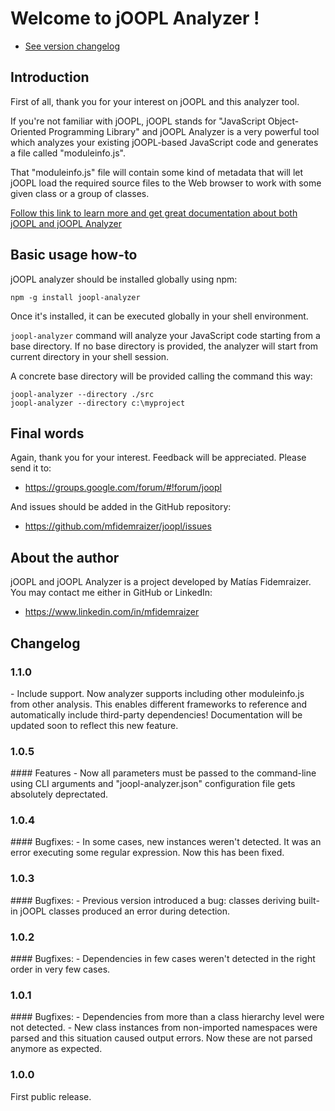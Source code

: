 # Welcome to jOOPL Analyzer !

- [See version changelog](#changelog)

## Introduction

First of all, thank you for your interest on jOOPL and this analyzer tool.

If you're not familiar with jOOPL, jOOPL stands for "JavaScript Object-Oriented Programming Library"
and jOOPL Analyzer is a very powerful tool which analyzes your existing jOOPL-based JavaScript code
and generates a file called "moduleinfo.js".

That "moduleinfo.js" file will contain some kind of metadata that will let jOOPL load the required 
source files to the Web browser to work with some given class or a group of classes.

[Follow this link to learn more and get great documentation about both jOOPL and jOOPL Analyzer](http://mfidemraizer.github.io/joopl/classes/joopl-analyzer.html)

## Basic usage how-to

jOOPL analyzer should be installed globally using npm:

	npm -g install joopl-analyzer

Once it's installed, it can be executed globally in your shell environment.

`joopl-analyzer` command will analyze your JavaScript code starting from a base directory. If no base directory is provided,
the analyzer will start from current directory in your shell session. 

A concrete base directory will be provided calling the command this way:

	joopl-analyzer --directory ./src
	joopl-analyzer --directory c:\myproject

## Final words

Again, thank you for your interest. Feedback will be appreciated. Please send it to:

- https://groups.google.com/forum/#!forum/joopl

And issues should be added in the GitHub repository:

- https://github.com/mfidemraizer/joopl/issues

## About the author
jOOPL and jOOPL Analyzer is a project developed by Matías Fidemraizer. You may contact me either in GitHub or LinkedIn:

- https://www.linkedin.com/in/mfidemraizer


<h2 id="changelog">Changelog</h2>

<h3 id="v1_1_0">1.1.0</h3>
- Include support. Now analyzer supports including other moduleinfo.js from other analysis. This enables different frameworks to reference and automatically include third-party dependencies! Documentation will be updated soon to reflect this new feature.

<h3 id="v1_0_5">1.0.5</h3>
#### Features
- Now all parameters must be passed to the command-line using CLI arguments and "joopl-analyzer.json" configuration file gets absolutely deprectated.


<h3 id="v1_0_4">1.0.4</h3>
#### Bugfixes:
- In some cases, new instances weren't detected. It was an error executing some regular expression. Now this has been fixed.

<h3 id="v1_0_3">1.0.3</h3>
#### Bugfixes:
- Previous version introduced a bug: classes deriving built-in jOOPL classes produced an error during detection.

<h3 id="v1_0_2">1.0.2</h3>
#### Bugfixes:
- Dependencies in few cases weren't detected in the right order in very few cases.

<h3 id="v1_0_1">1.0.1</h3> 
#### Bugfixes:
- Dependencies from more than a class hierarchy level were not detected.
- New class instances from non-imported namespaces were parsed and this situation caused output errors. Now these are not parsed anymore as expected.

<h3 id="v1_0_0">1.0.0</h3>
First public release.